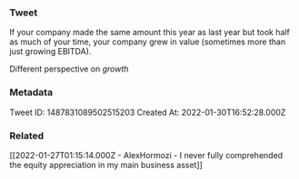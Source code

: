 ### Tweet
If your company made the same amount this year as last year but took half as much of your time, your company grew in value (sometimes more than just growing EBITDA).

Different perspective on *growth*

### Metadata
Tweet ID: 1487831089502515203
Created At: 2022-01-30T16:52:28.000Z

### Related
[[2022-01-27T01:15:14.000Z - AlexHormozi - I never fully comprehended the equity appreciation in my main business asset]]
